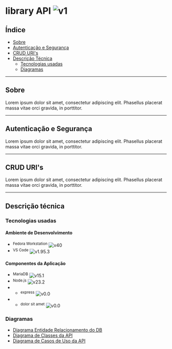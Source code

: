 # library API ![v1](https://img.shields.io/badge/version-1-informational)

## Índice

-   [Sobre](#sobre)
-   [Autenticação e Segurança](#auth)
-   [CRUD URI's](#URIs)
-   [Descrição Técnica](#descrica_tecnica)
    -   [Tecnologias usadas](#descrica_tecnica-techs)
    -   [Diagramas](#descrica_tecnica-diagramas)

---

## Sobre <a name = "sobre"></a>

Lorem ipsum dolor sit amet, consectetur adipiscing elit. Phasellus placerat massa vitae orci gravida, in porttitor.

---

## Autenticação e Segurança <a name = "auth"></a>

Lorem ipsum dolor sit amet, consectetur adipiscing elit. Phasellus placerat massa vitae orci gravida, in porttitor.

---

## CRUD URI's <a name = "URIs"></a>

Lorem ipsum dolor sit amet, consectetur adipiscing elit. Phasellus placerat massa vitae orci gravida, in porttitor.

---

## Descrição técnica <a name = "descrica_tecnica"></a>

### Tecnologias usadas <a name = "descrica_tecnica-techs"></a>

#### Ambiente de Desenvolvimento
-   <span style="vertical-align: middle;" ><sup>Fedora Workstation</sup> ![v40](https://img.shields.io/badge/version-40-informational)</span>
-   <span style="vertical-align: middle;" ><sup>VS Code</sup> ![v1.95.3](https://img.shields.io/badge/version-1.95.3-informational)</span>

#### Componentes da Aplicação
-   <span style="vertical-align: middle;" ><sup>MariaDB</sup> ![v15.1](https://img.shields.io/badge/version-15.1-informational)</span>
-   <span style="vertical-align: middle;" ><sup>Node.js</sup> ![v23.2](https://img.shields.io/badge/version-23.2-informational)</span>
-   -   <span style="vertical-align: middle;" ><sup>express</sup> ![v0.0](https://img.shields.io/badge/version-0.0.0-informational)</span>
-   -   <span style="vertical-align: middle;" ><sup>dolor sit amet</sup> ![v0.0](https://img.shields.io/badge/version-0.0.0-informational)</span>

### Diagramas <a name = "descrica_tecnica-diagramas"></a>
- [Diagrama Entidade Relacionamento do DB](https://github.com/devKaos117/library/documentation/db_der.pdf)
- [Diagrama de Classes da API](https://github.com/devKaos117/library/documentation/api_dc.pdf)
- [Diagrama de Casos de Uso da API](https://github.com/devKaos117/library/documentation/api_dcu.pdf)